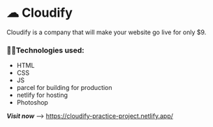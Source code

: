 # ☁ Cloudify
Cloudify is a company that will make your website go live for only $9.  
 
### 👨‍💻Technologies used:
- HTML
- CSS
- JS
- parcel for building for production
- netlify for hosting
- Photoshop

**_Visit now_** --> https://cloudify-practice-project.netlify.app/
